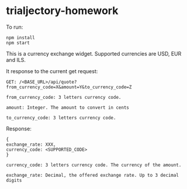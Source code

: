 # trialjectory-homework

To run:

```
npm install
npm start
```

This is a currency exchange widget. Supported currencies are USD, EUR and ILS.

It response to the current get request:

```
GET: /<BASE_URL>/api/quote?from_currency_code=X&amount=Y&to_currency_code=Z

from_currency_code: 3 letters currency code.

amount: Integer. The amount to convert in cents

to_currency_code: 3 letters currency code.
```

Response:

```
{
exchange_rate: XXX,
currency_code: <SUPPORTED_CODE>
}

currency_code: 3 letters currency code. The currency of the amount.

exchange_rate: Decimal, the offered exchange rate. Up to 3 decimal digits

```
